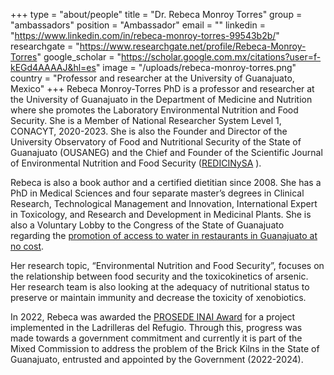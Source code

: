 +++
type = "about/people"
title = "Dr. Rebeca Monroy Torres"
group = "ambassadors"
position = "Ambassador"
email = ""
linkedin = "https://www.linkedin.com/in/rebeca-monroy-torres-99543b2b/"
researchgate = "https://www.researchgate.net/profile/Rebeca-Monroy-Torres"
google_scholar = "https://scholar.google.com.mx/citations?user=f-kEGd4AAAAJ&hl=es"
image = "/uploads/rebeca-monroy-torres.png"
country = "Professor and researcher at the University of Guanajuato, Mexico"
+++
Rebeca Monroy-Torres PhD is a professor and researcher at the University of Guanajuato in the Department of Medicine and Nutrition where she promotes the Laboratory Environmental Nutrition and Food Security. She is a Member of National Researcher System Level 1, CONACYT, 2020-2023. She is also the Founder and Director of the University Observatory of Food and Nutritional Security of the State of Guanajuato (OUSANEG) and the Chief and Founder of the Scientific Journal of Environmental Nutrition and Food Security ([REDICINySA](https://www3.ugto.mx/redicinaysa/) ).

Rebeca is also a book author and a certified dietitian since 2008. She has a PhD in Medical Sciences and four separate master’s degrees in Clinical Research, Technological Management and Innovation, International Expert in Toxicology, and Research and Development in Medicinal Plants. She is also a Voluntary Lobby to the Congress of the State of Guanajuato regarding the [promotion of access to water in restaurants in Guanajuato at no cost](https://www.youtube.com/watch?v=biXxRBTTcLE&list=PLabH61KPs1M5gC0-Q8IpDugrGIDX7owon&index=2.).

Her research topic, “Environmental Nutrition and Food Security”, focuses on the relationship between food security and the toxicokinetics of arsenic. Her research team is also looking at the adequacy of nutritional status to preserve or maintain immunity and decrease the toxicity of xenobiotics.

In 2022, Rebeca was awarded the [PROSEDE INAI Award](https://www.youtube.com/watch?v=-IMiJxVefB8) for a project implemented in the Ladrilleras del Refugio. Through this, progress was made towards a government commitment and currently it is part of the Mixed Commission to address the problem of the Brick Kilns in the State of Guanajuato, entrusted and appointed by the Government (2022-2024).